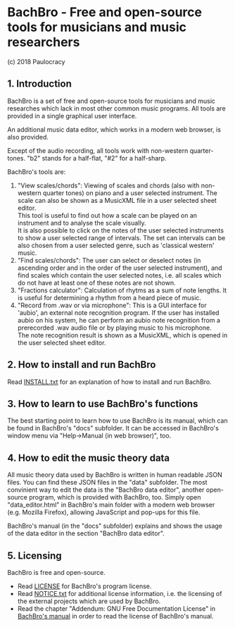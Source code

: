 # BachBro - Free and open-source tools for musicians and music researchers
(c) 2018 Paulocracy

## 1. Introduction
BachBro is a set of free and open-source tools for musicians
and music researches which lack in most other common music programs. All tools are
provided in a single graphical user interface.

 An additional music data editor, which works in a modern web browser, is also
provided.

 Except of the audio recording, all tools work with non-western quarter-tones.
"b2" stands for a half-flat, "#2" for a half-sharp.

BachBro's tools are:
 1.  "View scales/chords": Viewing of scales and chords (also with non-western quarter tones)
                           on piano and a user selected instrument. The scale can
                           also be shown as a MusicXML file in a user selected sheet
                           editor.<br>
                           This tool is useful to find out how a scale can be played on an instrument
                           and to analyse the scale visually.<br>
                           It is also possible to click on the notes of the user selected
                           instruments to show a user selected range of intervals. The set
                           can intervals can be also chosen from a user selected genre, such
                           as 'classical western' music.
 2. "Find scales/chords": The user can select or deselect notes (in ascending order and in
                           the order of the user selected instrument), and find scales which
                           contain the user selected notes, i.e. all scales which do not
                           have at least one of these notes are not shown.
 3. "Fractions calculator": Calculation of rhytms as a sum of note lengths. It is
                            useful for determining a rhythm from a heard piece of
                            music.
 4.  "Record from .wav or via microphone": This is a GUI interface for 'aubio', an external
                                            note recognition program. If the user has installed
                                            aubio on his system, he can perform an aubio note
                                            recognition from a prerecorded .wav audio file
                                            or by playing music to his microphone.<br>
                                            The note recognition result is shown as a MusicXML,
                                            which is opened in the user selected sheet editor.


## 2. How to install and run BachBro
Read [INSTALL.txt](./INSTALL.txt) for an explanation of how to install and run BachBro.

## 3. How to learn to use BachBro's functions
 The best starting point to learn how to use BachBro is its manual,
which can be found in BachBro's "docs" subfolder. It can be accessed
in BachBro's window menu via "Help->Manual (in web browser)", too.


## 4. How to edit the music theory data
 All music theory data used by BachBro is written in human readable JSON files.
You can find these JSON files in the "data" subfolder. The most convinient way to edit
the data is the "BachBro data editor", another open-source program, which is
provided with BachBro, too. Simply open "data_editor.html" in BachBro's
main folder with a modern web browser (e.g. Mozilla Firefox), allowing JavaScript and
pop-ups for this file.

 BachBro's manual (in the "docs" subfolder) explains and shows the usage of
the data editor in the section "BachBro data editor".


## 5. Licensing
BachBro is free and open-source.
* Read [LICENSE](./LICENSE) for BachBro's program license.
* Read [NOTICE.txt](./NOTICE.txt) for additional license information, i.e. the licensing of the
  external projects which are used by BachBro.
* Read the chapter "Addendum: GNU Free Documentation License" in [BachBro's manual](./docs/manual.html)
  in order to read the license of BachBro's manual.
